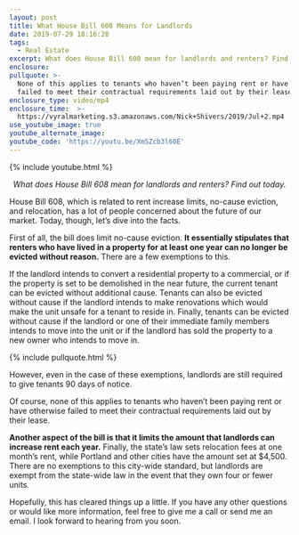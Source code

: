 ```yaml
---
layout: post
title: What House Bill 608 Means for Landlords
date: 2019-07-29 18:16:28
tags:
  - Real Estate
excerpt: What does House Bill 608 mean for landlords and renters? Find out today.
enclosure:
pullquote: >-
  None of this applies to tenants who haven’t been paying rent or have otherwise
  failed to meet their contractual requirements laid out by their lease.
enclosure_type: video/mp4
enclosure_time:  >-
  https://vyralmarketing.s3.amazonaws.com/Nick+Shivers/2019/Jul+2.mp4
use_youtube_image: true
youtube_alternate_image:
youtube_code: 'https://youtu.be/XmSZcb3l60E'
---
```


{% include youtube.html %}

<p style="text-align: center;"><em>What does House Bill 608 mean for landlords and renters? Find out today.</em></p>

House Bill 608, which is related to rent increase limits, no-cause eviction, and relocation, has a lot of people concerned about the future of our market. Today, though, let’s dive into the facts.&nbsp;

First of all, the bill does limit no-cause eviction. **It essentially stipulates that renters who have lived in a property for at least one year can no longer be evicted without reason.** There are a few exemptions to this.

If the landlord intends to convert a residential property to a commercial, or if the property is set to be demolished in the near future, the current tenant can be evicted without additional cause. Tenants can also be evicted without cause if the landlord intends to make renovations which would make the unit unsafe for a tenant to reside in. Finally, tenants can be evicted without cause if the landlord or one of their immediate family members intends to move into the unit or if the landlord has sold the property to a new owner who intends to move in.&nbsp;

{% include pullquote.html %}

However, even in the case of these exemptions, landlords are still required to give tenants 90 days of notice.&nbsp;

Of course, none of this applies to tenants who haven’t been paying rent or have otherwise failed to meet their contractual requirements laid out by their lease.&nbsp;

**Another aspect of the bill is that it limits the amount that landlords can increase rent each year.** Finally, the state’s law sets relocation fees at one month’s rent, while Portland and other cities have the amount set at $4,500. There are no exemptions to this city-wide standard, but landlords are exempt from the state-wide law in the event that they own four or fewer units.&nbsp;

Hopefully, this has cleared things up a little. If you have any other questions or would like more information, feel free to give me a call or send me an email. I look forward to hearing from you soon.